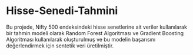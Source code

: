 # Hisse-Senedi-Tahmini
Bu projede, Nifty 500 endeksindeki hisse senetlerine ait veriler kullanılarak bir tahmin modeli olarak Random Forest Algoritması ve Gradient Boosting Algoritması kullanılarak oluşturulmuş ve bu modelin başarısını değerlendirmek için sentetik veri üretilmiştir.
